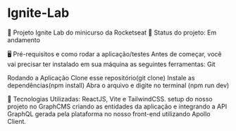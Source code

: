# Ignite-Lab

🚀 Projeto Ignite Lab do minicurso da Rocketseat 
🚧 Status do projeto: Em andamento

🖥️ Pré-requisitos e como rodar a aplicação/testes Antes de começar, você vai precisar ter instalado em sua máquina as seguintes ferramentas: Git

Rodando a Aplicação Clone esse repositório(git clone) Instale as dependências(npm install) Abra o arquivo e digite no terminal (npm run dev) 

🤖 Tecnologias Utilizadas: 
ReactJS, Vite e TailwindCSS. 
setup do nosso projeto no GraphCMS criando as entidades da aplicação e integrando a API GraphQL gerada pela plataforma no nosso front-end utilizando Apollo Client. 
